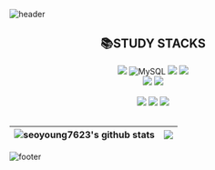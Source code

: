 ![header](https://capsule-render.vercel.app/api?type=waving&color=gradient&customColorList=15&height=200&section=header&text=Seo%20Young%20Yoon%20🍒&fontSize=65)

<div align = "center"><h2>📚STUDY STACKS</h2></div>

<div align = "center">
  <img src="https://img.shields.io/badge/Spring-6DB33F?style=flat-square&logo=Spring&logoColor=white"/></a>
  <!-- <img alt="SpringBoot" src="https://img.shields.io/badge/SpringBoot-6DB33F?style=flat-square&logo=SpringBoot&logoColor=white"/> -->
  <img alt="MySQL" src="https://img.shields.io/badge/MySQL-4479A1?style=flat-square&logo=MySQL&logoColor=white"/>
  <img src="https://img.shields.io/badge/Java-2C2255?style=flat-square&logo=Java&logoColor=white"/>
  <img src="https://img.shields.io/badge/Python-3776AB?style=flat-square&logo=Python&logoColor=white"/>
  <!-- <img src="https://img.shields.io/badge/Linux-FCC624?style=flat-square&logo=Linux&logoColor=white"/> -->
  </br>
  <!-- 
  <img src="https://img.shields.io/badge/html5-E34F26?style=flat-square&logo=html5&logoColor=white"> 
  <img src="https://img.shields.io/badge/css-1572B6?style=flat-square&logo=css3&logoColor=white"> 
  </br> -->
  
  <img src="https://img.shields.io/badge/apache tomcat-F8DC75?style=flat-square&logo=apachetomcat&logoColor=white">
  <img src="https://img.shields.io/badge/Amazon AWS-FF9900?style=flat-square&logo=Amazon AWS&logoColor=white"/>
  <!-- <img src="https://img.shields.io/badge/Amazon EC2-FF9900?style=flat-square&logo=Amazon EC2&logoColor=white"/>
  <img src="https://img.shields.io/badge/Amazon RDS-527FFF?style=flat-square&logo=Amazon RDS&logoColor=white"/>
  <img src="https://img.shields.io/badge/Amazon S3-569A31?style=flat-square&logo=Amazon S3&logoColor=white"/> -->
  </br>
 </div>
 <div align = "center">
 <br>
  <a href="https://smiling-cent-d89.notion.site/Portfolio-f6bd32719ff9425ab42b743abe50b3d6"><img src="https://img.shields.io/badge/Notion-000000?style=flat-square&logo=Notion&logoColor=white"/></a>
  <img src="https://img.shields.io/badge/Discord-5865F2?style=flat-square&logo=Discord&logoColor=white"/>
  <img src="https://img.shields.io/badge/GitHub-181717?style=flat-square&logo=GitHub&logoColor=white"/>
  
 <!-- [![Hits](https://hits.seeyoufarm.com/api/count/incr/badge.svg?url=https%3A%2F%2Fgithub.com%2Fseoyoung7623%2Fhit-counter&count_bg=%23000000&title_bg=%23FF7E7E&icon=&icon_color=%238C8C8C&title=hits&edge_flat=false)](https://hits.seeyoufarm.com) -->
  
  </br>
 </div>


 <br>
 
<!--
 <div align = "center">
 
![seoyoung7623's github stats](https://github-readme-stats.vercel.app/api?username=seoyoung7623&show_icons=true)

[![seoyoung7623's github stats](https://github-readme-stats.vercel.app/api/top-langs/?username=seoyoung7623&show_icons=true&hide_border=true&title_color=004386&icon_color=004386&layout=compact)](https://github.com/seoyoung7623)

</div>
-->

| <img align="center" src="https://github-readme-stats-wheat-seven-54.vercel.app/api?username=seoyoung7623&show_icons=true&include_all_commits=true&theme=buefy&hide_border=true" alt="seoyoung7623's github stats" /></a> | <img align="center" src="https://github-readme-stats-wheat-seven-54.vercel.app/api/top-langs/?username=seoyoung7623&layout=compact&theme=buefy&hide_border=true" /></a> |
| ------------- | ------------- |



![footer](https://capsule-render.vercel.app/api?type=waving&color=gradient&customColorList=15&height=150&section=footer&text=🍀&fontSize=50) 
